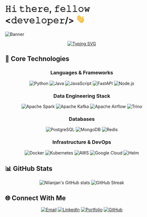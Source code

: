 # 𝙷𝚒 𝚝𝚑𝚎𝚛𝚎, 𝚏𝚎𝚕𝚕𝚘𝚠 <𝚍𝚎𝚟𝚎𝚕𝚘𝚙𝚎𝚛/> <img alt="👋" src="https://raw.githubusercontent.com/nil1729/nil1729/master/assets/wave.gif" width="30px" height="30px">

![Banner](https://i.postimg.cc/Xqr8Qk8g/nilanjandebintro.png)

<div align="center">

[![Typing SVG](https://readme-typing-svg.demolab.com?font=Fira+Code&size=22&pause=1000&color=00D9FF&center=true&vCenter=true&width=600&lines=Software+Engineer;Data+Engineering+Specialist;Backend+Systems+Developer;Database+Optimization+Expert)](https://git.io/typing-svg)

</div>

## 🔧 Core Technologies

<div align="center">

### Languages & Frameworks
![Python](https://img.shields.io/badge/Python-3776AB?style=for-the-badge&logo=python&logoColor=white)
![Java](https://img.shields.io/badge/Java-ED8B00?style=for-the-badge&logo=openjdk&logoColor=white)
![JavaScript](https://img.shields.io/badge/JavaScript-F7DF1E?style=for-the-badge&logo=javascript&logoColor=black)
![FastAPI](https://img.shields.io/badge/FastAPI-005571?style=for-the-badge&logo=fastapi)
![Node.js](https://img.shields.io/badge/Node.js-43853D?style=for-the-badge&logo=node.js&logoColor=white)

### Data Engineering Stack
![Apache Spark](https://img.shields.io/badge/Apache%20Spark-E25A1C?style=for-the-badge&logo=apache-spark&logoColor=white)
![Apache Kafka](https://img.shields.io/badge/Apache%20Kafka-000000?style=for-the-badge&logo=apache-kafka)
![Apache Airflow](https://img.shields.io/badge/Apache%20Airflow-017CEE?style=for-the-badge&logo=apache-airflow&logoColor=white)
![Trino](https://img.shields.io/badge/Trino-DD00A1?style=for-the-badge&logo=trino&logoColor=white)

### Databases
![PostgreSQL](https://img.shields.io/badge/PostgreSQL-316192?style=for-the-badge&logo=postgresql&logoColor=white)
![MongoDB](https://img.shields.io/badge/MongoDB-4EA94B?style=for-the-badge&logo=mongodb&logoColor=white)
![Redis](https://img.shields.io/badge/Redis-DC382D?style=for-the-badge&logo=redis&logoColor=white)

### Infrastructure & DevOps
![Docker](https://img.shields.io/badge/Docker-2496ED?style=for-the-badge&logo=docker&logoColor=white)
![Kubernetes](https://img.shields.io/badge/Kubernetes-326ce5?style=for-the-badge&logo=kubernetes&logoColor=white)
![AWS](https://img.shields.io/badge/Amazon_AWS-232F3E?style=for-the-badge&logo=amazon-aws&logoColor=white)
![Google Cloud](https://img.shields.io/badge/Google_Cloud-4285F4?style=for-the-badge&logo=google-cloud&logoColor=white)
![Helm](https://img.shields.io/badge/Helm-0F1689?style=for-the-badge&logo=helm&logoColor=white)

</div>


## 📊 GitHub Stats

<div align="center">

![Nilanjan's GitHub stats](https://github-readme-stats.vercel.app/api?username=nil1729&show_icons=true&theme=dark&include_all_commits=true&count_private=true)
![GitHub Streak](https://streak-stats.demolab.com/?user=nil1729&theme=dark)

</div>


## 🌐 Connect With Me

<div align="center">

[![Email](https://img.shields.io/badge/Email-D14836?style=for-the-badge&logo=gmail&logoColor=white)](mailto:nilanjan1729nsvian@gmail.com)
[![LinkedIn](https://img.shields.io/badge/LinkedIn-0077B5?style=for-the-badge&logo=linkedin&logoColor=white)](https://www.linkedin.com/in/nil1729/)
[![Portfolio](https://img.shields.io/badge/Portfolio-000000?style=for-the-badge&logo=About.me&logoColor=white)](https://nilanjandeb.com)
[![GitHub](https://img.shields.io/badge/GitHub-100000?style=for-the-badge&logo=github&logoColor=white)](https://github.com/nil1729)

</div>

